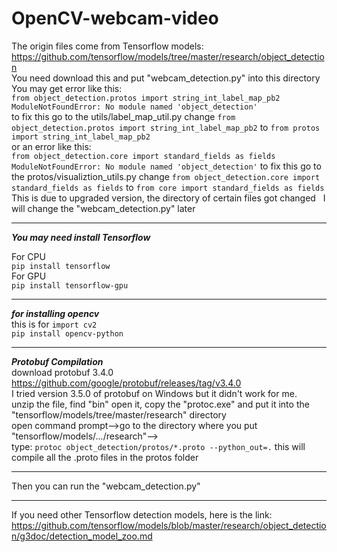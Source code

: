 # OpenCV-webcam-video
 
The origin files come from Tensorflow models:  
https://github.com/tensorflow/models/tree/master/research/object_detection  
You need download this and put "webcam_detection.py" into this directory  
You may get error like this:  
`from object_detection.protos import string_int_label_map_pb2 ModuleNotFoundError: No module named 'object_detection'`  
to fix this go to the utils/label_map_util.py change `from object_detection.protos import string_int_label_map_pb2` to `from protos import string_int_label_map_pb2`  
or an error like this:  
`from object_detection.core import standard_fields as fields ModuleNotFoundError: No module named 'object_detection'`
to fix this go to the protos/visualiztion_utils.py change `from object_detection.core import standard_fields as fields` to `from core import standard_fields as fields`  
This is due to upgraded version, the directory of certain files got changed  
I will change the "webcam_detection.py" later


---
***You may need install Tensorflow***

For CPU  
`pip install tensorflow`  
For GPU  
`pip install tensorflow-gpu`

---
***for installing opencv***  
this is for `import cv2`  
`pip install opencv-python`

---

***Protobuf Compilation***  
download protobuf 3.4.0 https://github.com/google/protobuf/releases/tag/v3.4.0  
I tried version 3.5.0 of protobuf on Windows but it didn't work for me.  
unzip the file, find "bin" open it, copy the "protoc.exe" and put it into the "tensorflow/models/tree/master/research" directory  
open command prompt-->go to the directory where you put "tensorflow/models/.../research"-->  
type: `protoc object_detection/protos/*.proto --python_out=.` this will compile all the .proto files in the protos folder  

---
Then you can run the "webcam_detection.py"  

---
If you need other Tensorflow detection models, here is the link:  
https://github.com/tensorflow/models/blob/master/research/object_detection/g3doc/detection_model_zoo.md
